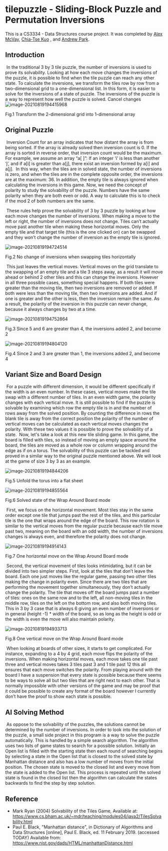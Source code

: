 # tilepuzzle - Sliding-Block Puzzle and Permutation Inversions

This is a CS3334 - Data Structures course project. It was completed by [Alex McVay](https://github.com/AlexanderLuasan), [Chia-Tse Kuo](https://github.com/chiatsekuo) , and [Andrew Park](https://github.com/psh320).

## Introduction

​	In the traditional 3 by 3 tile puzzle, the number of inversions is used to prove its
solvability. Looking at how each move changes the inversions of the puzzle, it is possible to
find when the tile puzzle can reach any other state. To calculate the inversions, we transform
the tiles row by row from a two-dimensional grid to a one-dimensional list. In this form, it is
easier to solve for the inversions of a state of puzzle. The inversions of the puzzle is a way to
represent how well the puzzle is solved.
Cancel changes
![image-20210819194415968](https://github.com/chiatsekuo/tilepuzzle/blob/master/assets/fig_1.PNG)

Fig.1 Transform the 2-dimensional grid into 1-dimensional array

## Original Puzzle

​	Inversion Count for an array indicates that how distant the array is from being sorted. If
the array is already solved then inversion count is 0. If the array is sorted in reverse order, that
inversion count would be the maximum. For example, we assume an array “a[ ]”: If an integer
‘i’ is less than another ‘j’, and if a[i] is greater than a[j], there exist an inversion formed by
a[i] and a[j].
​	In this way, when the tiles are in solved state, the number of inversions is zero, and
when the tiles are in the complete opposite order, the inversions are at the maximum: 36. In
addition, the empty tile is always ignored when calculating the inversions in this game. Now,
we need the concept of polarity to study the solvability of the puzzle. Numbers have the same
polarity when they are both even or odd. A way to calculate this is to check if the mod 2 of
both numbers are the same.

​	These rules help prove the solvability of 3 by 3 puzzle by looking at how each move
changes the number of inversions. When making a move to the left or right, the number of
inversions does not change. Tiles can’t actually move past another tile when making these
horizontal moves. Only the empty tile and that target tile (this is the one clicked on) can be
swapped and they won’t change the number of inversion as the empty tile is ignored.

![image-20210819194724514](https://github.com/chiatsekuo/tilepuzzle/blob/master/assets/fig_2.PNG)

Fig.2 No change of inversions when swapping tiles horizontally

​	This just leaves the vertical moves. Vertical moves on the grid translate to the swapping
of an empty tile and a tile 3 steps away, as a result it will move ahead or behind 2 other tiles
and this can change the inversions. However in all three possible cases, something special
happens. If both tiles were greater than the moving tile, then two inversions are removed or
added. If both were less than the moving tile, then two inversions are added. And if one is
greater and the other is less, then the inversion remain the same. As a result, the polarity of
the inversion in this puzzle can never change, because it always changes by two at a time.

![image-20210819194752864](https://github.com/chiatsekuo/tilepuzzle/blob/master/assets/fig_3.PNG)

Fig.3 Since 5 and 6 are greater than 4, the inversions added 2, and become 2

![image-20210819194804120](https://github.com/chiatsekuo/tilepuzzle/blob/master/assets/fig_4.PNG)

Fig.4 Since 2 and 3 are greater than 1, the inversions added 2, and become 4

## Variant Size and Board Design

​	For a puzzle with different dimension, it would be different specifically if the width is
an even number. In these cases, vertical moves make the tile swap with a different number of
tiles. In an even width game, the polarity changes with each vertical move. It is still possible
to find if the puzzle is solvable by examining which row the empty tile is in and the number
of rows away from the solved position. By counting the difference in rows the blank tile is
away from the correct position the polarity of the number of vertical moves can be calculated
as each vertical moves changes the polarity. With these two values it is possible to prove the
solvability of a state.
​	Now, let's take a look at this new tile sliding game. In this game, the board is filled with
tiles, so instead of moving an empty space around the board, the tiles are moved as a whole
row or column wrapping around the edge as if on a torus. The solvability of this puzzle can be
tackled and proved in a similar way to the original puzzle mentioned above. We will look at
the game of size 3 by 3 as an example.

![image-20210819194844206](https://github.com/chiatsekuo/tilepuzzle/blob/master/assets/fig_5.PNG)

Fig.5 Unfold the torus into a flat sheet

![image-20210819194855564](https://github.com/chiatsekuo/tilepuzzle/blob/master/assets/fig_6.PNG)

Fig.6 Solved state of the Wrap Around Board mode

​	First, we focus on the horizontal movement. Most tiles stay in the same order except one
tile that jumps past the rest of the tiles, and this particular tile is the one that wraps around the
edge of the board. This row rotation is similar to the vertical moves from the regular puzzle
because each tile move past two, meaning on the board with an odd width, the number of
inversions changes is always even, and therefore the polarity does not change.

![image-20210819194914143](https://github.com/chiatsekuo/tilepuzzle/blob/master/assets/fig_7.PNG)

Fig.7 One horizontal move on the Wrap Around Board mode

​	Second, the vertical movement of tiles looks intimidating, but it can be divided into two
simpler steps. First, look at the tiles that don’t leave the board. Each one just moves like the
regular game, passing two other tiles making the change in polarity even. Since there are two
tiles that are performing the movement together simultaneously, they don’t actually change
the polarity. The tile that moves off the board jumps past a number of tiles: ones on the same
row and to the left, all non-moving tiles in the middle row, tiles on the left on the bottom row,
and also both moving tiles. This in 3 by 3 case that is always 6 giving an even number of
inversions or in general (height -1) * width of the board, so as long as the height is odd or the
width is even the move will also maintain polarity.

![image-20210819194933713](https://github.com/chiatsekuo/tilepuzzle/blob/master/assets/fig_8.PNG)

Fig.8 One vertical move on the Wrap Around Board mode

​	When looking at boards of other sizes, it starts to get complicated. For instance,
expanding to a 4 by 4 grid, each move flips the polarity of the inversions. When making
horizontal moves, each move takes one tile past three and vertical moves takes 3 tiles past 3
and 1 tile past 12 this all ensures that each move switches the polarity. From playing around
with the board I have a suspension that every state is possible because there seems to be ways
to solve all but two tiles that are right next to each other. That is normally impossible with
other versions of the game and may be proof that it could be possible to create any format of
the board however I currently don’t have the proof to show each state is possible.

## AI Solving Method

​	As oppose to the solvability of the puzzles, the solutions cannot be determined by the
number of inversions. In order to look into the solution of the puzzle, a small side project in
this program is a way to solve the puzzle automatically. This is handled by a simple search
algorithm. The algorithm uses two lists of game states to search for a possible solution.
Initially an Open list is filled with the starting state then each round of searching begins by
selecting a state in the Open list that is closest to the solved state by Manhattan distance and
also has a low number of moves from the initial position. The chosen state is moved to the
closed list and every move from the state is added to the Open list. This process is repeated
until the solved state is found in the closed list then the algorithm can calculate the states
backwards to find the step by step solution.

## Reference

- Mark Ryan (2004) Solvability of the Tiles Game, Available at:
  https://www.cs.bham.ac.uk/~mdr/teaching/modules04/java2/TilesSolvability.html
- Paul E. Black, "Manhattan distance", in Dictionary of Algorithms and Data Structures
  [online], Paul E. Black, ed. 11 February 2019. (accessed TODAY) Available
  from: https://www.nist.gov/dads/HTML/manhattanDistance.html

